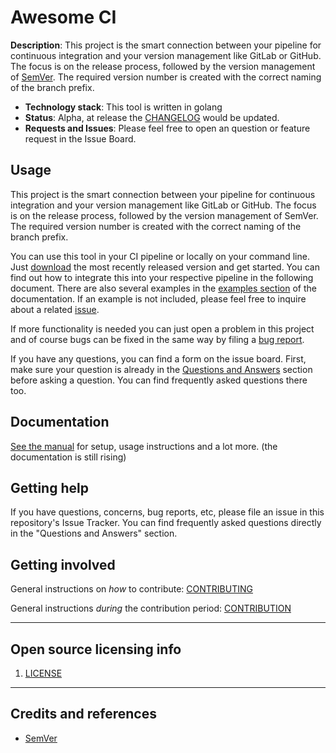 # Awesome CI

**Description**: This project is the smart connection between your pipeline for continuous integration and your version management like GitLab or GitHub. The focus is on the release process, followed by the version management of [SemVer](https://semver.org/). The required version number is created with the correct naming of the branch prefix.

- **Technology stack**: This tool is written in golang
- **Status**: Alpha, at release the [CHANGELOG](CHANGELOG.md) would be updated.
- **Requests and Issues**: Please feel free to open an question or feature request in the Issue Board.

## Usage

This project is the smart connection between your pipeline for continuous integration and your version management like GitLab or GitHub. The focus is on the release process, followed by the version management of SemVer. The required version number is created with the correct naming of the branch prefix.

You can use this tool in your CI pipeline or locally on your command line. Just [download](https://github.com/eksrvb/awesome-ci/releases/latest/download/awesome-ci) the most recently released version and get started. You can find out how to integrate this into your respective pipeline in the following document. There are also several examples in the [examples section](https://eksrvb.github.io/awesome-ci/docs/examples) of the documentation. If an example is not included, please feel free to inquire about a related [issue](https://github.com/eksrvb/awesome-ci/issues/new/choose).

If more functionality is needed you can just open a problem in this project and of course bugs can be fixed in the same way by filing a [bug report](https://github.com/eksrvb/awesome-ci/issues/new/choose).

If you have any questions, you can find a form on the issue board. First, make sure your question is already in the [Questions and Answers](https://eksrvb.github.io/awesome-ci/docs/questions_and_answers) section before asking a question. You can find frequently asked questions there too.

## Documentation

[See the manual](https://eksrvb.github.io/awesome-ci/) for setup, usage instructions and a lot more. (the documentation is still rising)

## Getting help

If you have questions, concerns, bug reports, etc, please file an issue in this repository's Issue Tracker.
You can find frequently asked questions directly in the "Questions and Answers" section.

## Getting involved

General instructions on _how_ to contribute: [CONTRIBUTING](CONTRIBUTING.md)

General instructions _during_ the contribution period: [CONTRIBUTION](CONTRIBUTION.md)


----

## Open source licensing info
1. [LICENSE](LICENSE)


----

## Credits and references

- [SemVer](https://semver.org/)
